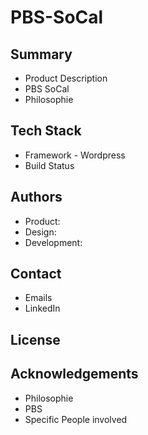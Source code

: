# PBS-SoCal

## Summary
  * Product Description
  * PBS SoCal
  * Philosophie

## Tech Stack
  * Framework - Wordpress
  * Build Status

## Authors
  * Product:
  * Design:
  * Development:

## Contact
  * Emails
  * LinkedIn

## License

## Acknowledgements
 * Philosophie
 * PBS
 * Specific People involved
